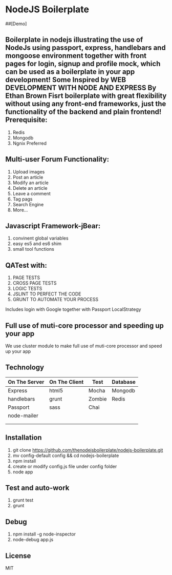 NodeJS Boilerplate
============

##[Demo]

Boilerplate in nodejs illustrating the use of **NodeJs** using **passport**, **express**, **handlebars** and **mongoose** environment
together with front pages for login, signup and profile mock, which can be used as a boilerplate in your app development! Some Inspired by WEB DEVELOPMENT WITH NODE AND EXPRESS By Ethan Brown
Fisrt boilerplate with great flexibility without using any front-end frameworks, just the functionality of the backend and plain frontend!
Prerequisite:
------------
1. Redis
2. Mongodb
3. Ngnix Preferred

Multi-user Forum Functionality:
------------
1. Upload images
2. Post an article
3. Modify an article
4. Delete an article
5. Leave a comment
6. Tag pags
7. Search Engine 
8. More...

Javascript Framework-jBear:
---------------------------
1. convinent global variables
2. easy es5 and es6 shim
3. small tool functions


QATest with:
------------
1. PAGE TESTS
2. CROSS PAGE TESTS
3. LOGIC TESTS
4. JSLINT TO PERFECT THE CODE
5. GRUNT TO AUTOMATE YOUR PROCESS

Includes login with Google together with Passport LocalStrategy

Full use of muti-core processor and speeding up your app
------------
We use cluster module to make full use of muti-core processor and speed up your app

Technology
------------

| On The Server | On The Client  | Test     | Database      |
| ------------- | -------------- | -------- | ------------- |
| Express       | html5          | Mocha    | Mongodb       |
| handlebars    | grunt          | Zombie   | Redis         |
| Passport      | sass           | Chai     |               |
| node-mailer   |                |          |               |
|               |                |          |               |
|               |                |          |               |


Installation
-------------

1. git clone https://github.com/thenodejsboilerplate/nodejs-boilerplate.git
2. mv config-default config && cd nodejs-boilerplate
3. npm install
4. create or modify config.js file under config folder
5. node app

Test and auto-work
-------------
1. grunt test
2. grunt

Debug
-------
1. npm install -g node-inspector
2. node-debug app.js




License
------------

MIT


